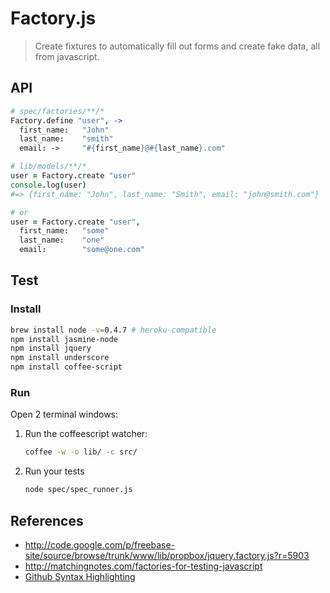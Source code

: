 # Factory.js

> Create fixtures to automatically fill out forms and create fake data, all from javascript.

## API

~~~ coffee
# spec/factories/**/*
Factory.define "user", ->
  first_name:   "John"
  last_name:    "smith"
  email: ->     "#{first_name}@#{last_name}.com"

# lib/models/**/*
user = Factory.create "user"
console.log(user)
#=> {first_name: "John", last_name: "Smith", email: "john@smith.com"}

# or
user = Factory.create "user",
  first_name:   "some"
  last_name:    "one"
  email:        "some@one.com"
~~~

## Test

### Install

~~~ bash
brew install node -v=0.4.7 # heroku-compatible
npm install jasmine-node
npm install jquery
npm install underscore
npm install coffee-script
~~~

### Run

Open 2 terminal windows:

1. Run the coffeescript watcher:

    ~~~ bash
    coffee -w -o lib/ -c src/
    ~~~

2. Run your tests

    ~~~ bash
    node spec/spec_runner.js
    ~~~

## References

- http://code.google.com/p/freebase-site/source/browse/trunk/www/lib/propbox/jquery.factory.js?r=5903
- http://matchingnotes.com/factories-for-testing-javascript
- [Github Syntax Highlighting](http://github.github.com/github-flavored-markdown/)
